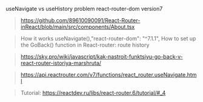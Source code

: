 useNavigate vs useHistory problem react-router-dom version7

> https://github.com/89610090091/React-Router-inReact/blob/main/src/components/About.tsx

> How it works useNavigate(),"react-router-dom": "^7.1.1", How to set up the GoBack() function in React-router: route history

> https://sky.pro/wiki/javascript/kak-nastroit-funktsiyu-go-back-v-react-router-istoriya-marshruta/

> https://api.reactrouter.com/v7/functions/react_router.useNavigate.html

> Tutorial: https://reactdev.ru/libs/react-router.6/tutorial/#_4
